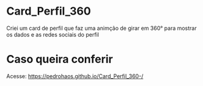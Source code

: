 # Card_Perfil_360
Criei um card de perfil que faz uma animção de girar em 360° para mostrar os dados e as redes sociais do perfil

# Caso queira conferir
Acesse: https://pedrohaos.github.io/Card_Perfil_360-/
